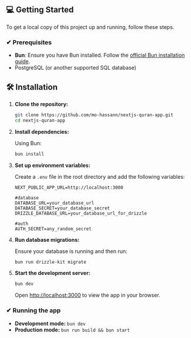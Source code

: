 ## 💻 Getting Started

To get a local copy of this project up and running, follow these steps.

### ✔ Prerequisites

- **Bun**: Ensure you have Bun installed. Follow the [official Bun installation guide](https://bun.sh/docs/installation).
- PostgreSQL (or another supported SQL database)


## 🛠️ Installation

1. **Clone the repository:**

    ```bash
    git clone https://github.com/mo-hassann/nextjs-quran-app.git
    cd nextjs-quran-app
    ```

2. **Install dependencies:**

    Using Bun:

    ```bash
    bun install
    ```

3. **Set up environment variables:**

    Create a `.env` file in the root directory and add the following variables:

    ```env
    NEXT_PUBLIC_APP_URL=http://localhost:3000
    
    #database
    DATABASE_URL=your_database_url
    DATABASE_SECRET=your_database_secret
    DRIZZLE_DATABASE_URL=your_database_url_for_drizzle

    #auth
    AUTH_SECRET=any_random_secret
    ```

4. **Run database migrations:**

    Ensure your database is running and then run:

    ```bash
    bun run drizzle-kit migrate
    ```

5. **Start the development server:**

    ```bash
    bun dev
    ```

    Open [http://localhost:3000](http://localhost:3000) to view the app in your browser.

### ✔ Running the app

- **Development mode:** `bun dev`
- **Production mode:** `bun run build && bun start`